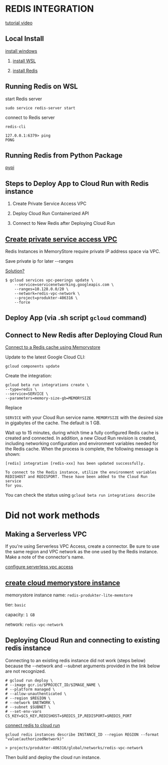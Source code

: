 # REDIS INTEGRATION

[tutorial video](https://www.youtube.com/watch?v=_8lJ5lp8P0U&t=1s)

## Local Install

[install windows](https://redis.io/docs/install/)

1. [install WSL](https://learn.microsoft.com/en-us/windows/wsl/install)

2. [install Redis](https://redis.io/docs/install/install-redis/install-redis-on-windows/)

## Running Redis on WSL

start Redis server

```
sudo service redis-server start
```

connect to Redis server

```
redis-cli 

127.0.0.1:6379> ping
PONG
```

## Running Redis from Python Package

[pypi](https://pypi.org/project/redis/)

## Steps to Deploy App to Cloud Run with Redis instance

1. Create Private Service Access VPC

2. Deploy Cloud Run Containerized API

3. Connect to New Redis after Deploying Cloud Run

## [Create private service access VPC](https://cloud.google.com/vpc/docs/configure-private-services-access#modifying-connection)

Redis Instances in MemoryStore require private IP address space via VPC.

Save private ip for later --ranges

[Solution?](https://cloud.google.com/knowledge/kb/unable-to-create-redis-instance-with-private-service-access-due-to-allocated-private-ip-address-space-being-exhausted-000004746)

```
$ gcloud services vpc-peerings update \
    --service=servicenetworking.googleapis.com \
    --ranges=10.128.0.0/20 \
    --network=redis-vpc-network \
    --project=produkter-406316 \
    --force
```

## Deploy App (via .sh script `gcloud` command)

## Connect to New Redis after Deploying Cloud Run

[Connect to a Redis cache using Memorystore](https://cloud.google.com/run/docs/integrate/redis-memorystore) 

Update to the latest Google Cloud CLI:


```gcloud components update```

Create the integration:

```
gcloud beta run integrations create \
--type=redis \
--service=SERVICE \
--parameters=memory-size-gb=MEMORYSIZE
```

Replace

`SERVICE` with your Cloud Run service name.
`MEMORYSIZE` with the desired size in gigabytes of the cache. The default is 1 GB.

Wait up to 15 minutes, during which time a fully configured Redis cache is created and connected. In addition, a new Cloud Run revision is created, including networking configuration and environment variables needed for the Redis cache. When the process is complete, the following message is shown:

```
[redis] integration [redis-xxx] has been updated successfully.

To connect to the Redis instance, utilize the environment variables
REDISHOST and REDISPORT. These have been added to the Cloud Run service
for you.
```

You can check the status using `gcloud beta run integrations describe`

# Did not work methods

## Making a Serverless VPC 

If you're using Serverless VPC Access, create a connector. Be sure to use the same region and VPC network as the one used by the Redis instance. Make a note of the connector's name.

[configure serverless vpc access](https://cloud.google.com/vpc/docs/configure-serverless-vpc-access#gcloud)

## [create cloud memorystore instance](https://cloud.google.com/memorystore/docs/redis/create-instance-console)


memorystore instance name: `redis-produkter-lite-memstore`

tier: `basic`

capacity: `1 GB`

network: `redis-vpc-network`

## Deploying Cloud Run and connecting to existing redis instance

Connecting to an existing redis instance did not work (steps below) because the --network and --subnet arguments provided in the link below are not recognized.

```
# gcloud run deploy \
# --image gcr.io/$PROJECT_ID/$IMAGE_NAME \
# --platform managed \
# --allow-unauthenticated \
# --region $REGION \
# --network $NETWORK \
# --subnet $SUBNET \
# --set-env-vars CS_KEY=$CS_KEY,REDISHOST=$REDIS_IP,REDISPORT=$REDIS_PORT
```

[connect redis to cloud run](https://cloud.google.com/memorystore/docs/redis/connect-redis-instance-cloud-run)

```
gcloud redis instances describe INSTANCE_ID --region REGION --format "value(authorizedNetwork)"

> projects/produkter-406316/global/networks/redis-vpc-network
```

Then build and deploy the cloud run instance.